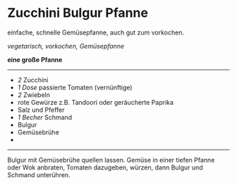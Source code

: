 # Zucchini Bulgur Pfanne

einfache, schnelle Gemüsepfanne, auch gut zum vorkochen.

*vegetarisch, vorkochen, Gemüsepfanne*

**eine große Pfanne**

---

- *2* Zucchini
- *1 Dose* passierte Tomaten (vernünftige)
- *2* Zwiebeln
- rote Gewürze z.B. Tandoori oder geräucherte Paprika
- Salz und Pfeffer
- *1 Becher* Schmand
- Bulgur
- Gemüsebrühe
-
---
Bulgur mit Gemüsebrühe quellen lassen.
Gemüse in einer tiefen Pfanne oder Wok anbraten, Tomaten dazugeben, würzen, dann Bulgur und Schmand unterühren.
